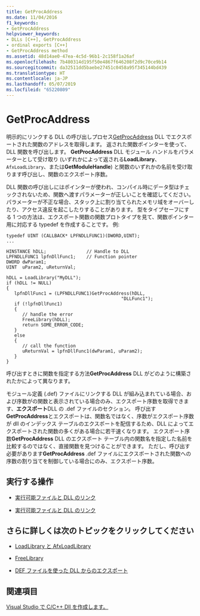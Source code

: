 ```yaml
---
title: GetProcAddress
ms.date: 11/04/2016
f1_keywords:
- GetProcAddress
helpviewer_keywords:
- DLLs [C++], GetProcAddress
- ordinal exports [C++]
- GetProcAddress method
ms.assetid: 48d14ae0-47ea-4c5d-96b1-2c158f1a26af
ms.openlocfilehash: 7b480314d195f50e4867f646208f2d9c70ce9b14
ms.sourcegitcommit: da32511dd5baebe27451c0458a95f345144bd439
ms.translationtype: HT
ms.contentlocale: ja-JP
ms.lasthandoff: 05/07/2019
ms.locfileid: "65220809"
---
```

# <a name="getprocaddress"></a>GetProcAddress

明示的にリンクする DLL の呼び出しプロセス[GetProcAddress](/windows/desktop/api/libloaderapi/nf-libloaderapi-getprocaddress) DLL でエクスポートされた関数のアドレスを取得します。 返された関数ポインターを使って、DLL 関数を呼び出します。 **GetProcAddress** DLL モジュール ハンドルをパラメーターとして受け取り (いずれかによって返される**LoadLibrary**、 `AfxLoadLibrary`、または**GetModuleHandle**) と関数のいずれかの名前を受け取ります呼び出し、関数のエクスポート序数。

DLL 関数の呼び出しにはポインターが使われ、コンパイル時にデータ型はチェックされないため、関数へ渡すパラメーターが正しいことを確認してください。パラメーターが不正な場合、スタック上に割り当てられたメモリ域をオーバーしたり、アクセス違反を起こしたりすることがあります。 型をタイプセーフにする 1 つの方法は、エクスポート関数の関数プロトタイプを見て、関数ポインター用に対応する typedef を作成することです。 例:

```
typedef UINT (CALLBACK* LPFNDLLFUNC1)(DWORD,UINT);
...

HINSTANCE hDLL;               // Handle to DLL
LPFNDLLFUNC1 lpfnDllFunc1;    // Function pointer
DWORD dwParam1;
UINT  uParam2, uReturnVal;

hDLL = LoadLibrary("MyDLL");
if (hDLL != NULL)
{
   lpfnDllFunc1 = (LPFNDLLFUNC1)GetProcAddress(hDLL,
                                           "DLLFunc1");
   if (!lpfnDllFunc1)
   {
      // handle the error
      FreeLibrary(hDLL);
      return SOME_ERROR_CODE;
   }
   else
   {
      // call the function
      uReturnVal = lpfnDllFunc1(dwParam1, uParam2);
   }
}
```

呼び出すときに関数を指定する方法**GetProcAddress** DLL がどのように構築されたかによって異なります。

モジュール定義 (.def) ファイルにリンクする DLL が組み込まれている場合、および序数がの関数と表示されている場合のみ、エクスポート序数を取得できます、**エクスポート**DLL の .def ファイルのセクション。 呼び出す**GetProcAddress**とエクスポートは、関数名ではなく、序数がエクスポート序数が dll のインデックス テーブルのエクスポートを配信するため、DLL によってエクスポートされた関数の多くがある場合に若干速くなります。 エクスポート序数**GetProcAddress** DLL のエクスポート テーブル内の関数名を指定した名前を比較するのではなく、直接関数を見つけることができます。 ただし、呼び出す必要があります**GetProcAddress** .def ファイルにエクスポートされた関数への序数の割り当てを制御している場合にのみ、エクスポート序数。

## <a name="what-do-you-want-to-do"></a>実行する操作

- [実行可能ファイルと DLL のリンク](linking-an-executable-to-a-dll.md#linking-implicitly)

- [実行可能ファイルと DLL のリンク](linking-an-executable-to-a-dll.md#determining-which-linking-method-to-use)

## <a name="what-do-you-want-to-know-more-about"></a>さらに詳しくは次のトピックをクリックしてください

- [LoadLibrary と AfxLoadLibrary](loadlibrary-and-afxloadlibrary.md)

- [FreeLibrary](/windows/desktop/api/libloaderapi/nf-libloaderapi-freelibrary)

- [DEF ファイルを使った DLL からのエクスポート](exporting-from-a-dll-using-def-files.md)

## <a name="see-also"></a>関連項目

[Visual Studio で C/C++ Dll を作成します。](dlls-in-visual-cpp.md)
